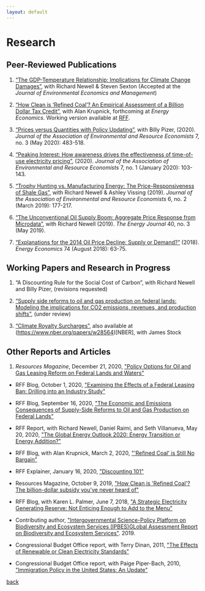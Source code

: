 ```yaml
---
layout: default
---
```


# Research

## Peer-Reviewed Publications

1. [“The GDP-Temperature Relationship: Implications for Climate Change Damages”](https://www.rff.org/publications/working-papers/the-gdp-temperature-relationship-implications-for-climate-change-damages/), with Richard Newell & Steven Sexton (Accepted at the _Journal of Environmental Economics and Management_)

1. [“How Clean is ‘Refined Coal’? An Empirical Assessment of a Billion Dollar Tax Credit”](https://www.sciencedirect.com/science/article/pii/S0140988320303637), with Alan Krupnick, forthcoming at _Energy Economics_. Working version available at [RFF]((https://www.rff.org/publications/reports/how-clean-is-refined-coal/)).

1. [“Prices versus Quantities with Policy Updating”](https://www.journals.uchicago.edu/doi/abs/10.1086/707142), with Billy Pizer, (2020).  _Journal of the Association of Environmental and Resource Economists_ 7, no. 3 (May 2020): 483-518.

1. [“Peaking Interest: How awareness drives the effectiveness of time-of-use electricity pricing”](https://www.journals.uchicago.edu/doi/abs/10.1086/705798), (2020).  _Journal of the Association of Environmental and Resource Economists_ 7, no. 1 (January 2020): 103-143.

1. [“Trophy Hunting vs. Manufacturing Energy: The Price-Responsiveness of Shale Gas”](https://www.journals.uchicago.edu/doi/full/10.1086/701531), with Richard Newell & Ashley Vissing (2019). _Journal of the Association of Environmental and Resource Economists_ 6, no. 2 (March 2019): 177-217.
 
1. [“The Unconventional Oil Supply Boom: Aggregate Price Response from Microdata”](https://www.iaee.org/energyjournal/article/3350), with Richard Newell (2019). _The Energy Journal_ 40, no. 3 (May 2019).

1. [“Explanations for the 2014 Oil Price Decline: Supply or Demand?”](https://www.sciencedirect.com/science/article/pii/S0140988318302020) (2018). _Energy Economics_ 74 (August 2018): 63-75.

## Working Papers and Research in Progress

1. “A Discounting Rule for the Social Cost of Carbon”, with Richard Newell and Billy Pizer, (revisions requested)

1. [“Supply side reforms to oil and gas production on federal lands: Modeling the implications for CO2 emissions, revenues, and production shifts”](https://www.rff.org/publications/working-papers/supply-side-reforms-oil-and-gas-production-federal-lands/), (under review)

1. [“Climate Royalty Surcharges”](https://www.rff.org/publications/working-papers/climate-royalty-surcharges/), also available at (https://www.nber.org/papers/w28564)[NBER], with James Stock

<!-- 
1. Counterfactual prediction methods as a substitute for randomized-control trials: Evidence from high-frequency energy data, with Karen Palmer and Casey Wichman, (in progress)

1. Probabilistic energy intensity projections for the social cost of carbon, with Cora Kingdon, (in progress)

1. [“Informing SPR Policy Through Oil Futures and Inventory Dynamics”](http://www.nber.org/papers/w23974), with Richard Newell. [Working version](http://bit.ly/Newell_Prest_SPR_Draft).

1. Option value??? Maybe under other reports & articles
-->

## Other Reports and Articles

1.  _Resources Magazine_, December 21, 2020, ["Policy Options for Oil and Gas Leasing Reform on Federal Lands and Waters"](https://www.resourcesmag.org/archives/policy-options-oil-and-gas-leasing-reform-federal-lands-and-waters/)

* RFF Blog, October 1, 2020, ["Examining the Effects of a Federal Leasing Ban: Drilling into an Industry Study"](https://www.resourcesmag.org/common-resources/examining-effects-federal-leasing-ban-drilling-industry-study/)

* RFF Blog, September 16, 2020, ["The Economic and Emissions Consequences of Supply-Side Reforms to Oil and Gas Production on Federal Lands"](https://www.resourcesmag.org/common-resources/economic-and-emissions-consequences-supply-side-reforms-oil-and-gas-production-federal-lands)

* RFF Report, with Richard Newell, Daniel Raimi, and Seth Villanueva, May 20, 2020, ["The Global Energy Outlook 2020: Energy Transition or Energy Addition?"](https://www.rff.org/publications/reports/global-energy-outlook-2020/)

* RFF Blog, with Alan Krupnick, March 2, 2020, ["'Refined Coal' is Still No Bargain"](https://www.resourcesmag.org/common-resources/refined-coal-is-still-no-bargain/)

* RFF Explainer, January 16, 2020, ["Discounting 101"](https://www.rff.org/publications/explainers/discounting-101/)

* Resources Magazine, October 9, 2019, ["How Clean is 'Refined Coal'? The billion-dollar subsidy you've never heard of"](https://www.resourcesmag.org/archives/how-clean-is-refined-coal/)

* RFF Blog, with Karen L. Palmer, June 7, 2018, ["A Strategic Electricity Generating Reserve: Not Enticing Enough to Add to the Menu"](http://www.rff.org/blog/2018/strategic-electricity-generating-reserve-not-enticing-enough-add-menu)

* Contributing author, ["Intergovernmental Science-Policy Platform on Biodiversity and Ecosystem Services (IPBES)GLobal Assessment Report on Biodiversity and Ecosystem Services"](https://ipbes.net/global-assessment). 2019.

* Congressional Budget Office report, with Terry Dinan, 2011, ["The Effects of Renewable or Clean Electricity Standards"](http://www.cbo.gov/sites/default/files/cbofiles/ftpdocs/121xx/doc12166/07-26-energy.pdf)

* Congressional Budget Office report, with Paige Piper-Bach, 2010, ["Immigration Policy in the United States: An Update"](http://www.cbo.gov/sites/default/files/cbofiles/ftpdocs/119xx/doc11959/12-03-immigration_chartbook.pdf)


[back](./)

